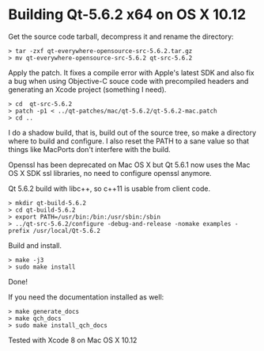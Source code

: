 
Building Qt-5.6.2 x64 on OS X 10.12
===================================

Get the source code tarball, decompress it and rename the directory:

    > tar -zxf qt-everywhere-opensource-src-5.6.2.tar.gz
    > mv qt-everywhere-opensource-src-5.6.2 qt-src-5.6.2

Apply the patch. It fixes a compile error with Apple's latest SDK and
also fix a bug when using Objective-C souce code with precompiled
headers and generating an Xcode project (something I need).

    > cd  qt-src-5.6.2
	> patch -p1 < ../qt-patches/mac/qt-5.6.2/qt-5.6.2-mac.patch
	> cd ..

I do a shadow build, that is, build out of the source tree, so make a
directory where to build and configure. I also reset the PATH
to a sane value so that things like MacPorts don't interfere with the
build.

Openssl has been deprecated on Mac OS X but Qt 5.6.1 now uses the
Mac OS X SDK ssl libraries, no need to configure openssl anymore.

Qt 5.6.2 build with libc++, so c++11 is usable from client code.

    > mkdir qt-build-5.6.2
    > cd qt-build-5.6.2
    > export PATH=/usr/bin:/bin:/usr/sbin:/sbin
    > ../qt-src-5.6.2/configure -debug-and-release -nomake examples -prefix /usr/local/Qt-5.6.2

Build and install.

    > make -j3
    > sudo make install

Done!

If you need the documentation installed as well:

    > make generate_docs
    > make qch_docs
    > sudo make install_qch_docs


Tested with Xcode 8 on Mac OS X 10.12
